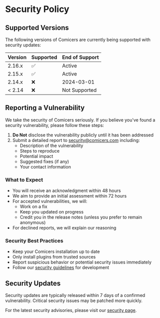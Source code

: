 # Security Policy

## Supported Versions

The following versions of Comicers are currently being supported with security updates:

| Version | Supported | End of Support |
| ------- | --------- | -------------- |
| 2.16.x  | ✅        | Active         |
| 2.15.x  | ✅        | Active         |
| 2.14.x  | ❌        | 2024-03-01     |
| < 2.14  | ❌        | Not Supported   |

## Reporting a Vulnerability

We take the security of Comicers seriously. If you believe you've found a security vulnerability, please follow these steps:

1. **Do Not** disclose the vulnerability publicly until it has been addressed
2. Submit a detailed report to security@comicers.com including:
   - Description of the vulnerability
   - Steps to reproduce
   - Potential impact
   - Suggested fixes (if any)
   - Your contact information

### What to Expect

- You will receive an acknowledgment within 48 hours
- We aim to provide an initial assessment within 72 hours
- For accepted vulnerabilities, we will:
  - Work on a fix
  - Keep you updated on progress
  - Credit you in the release notes (unless you prefer to remain anonymous)
- For declined reports, we will explain our reasoning

### Security Best Practices

- Keep your Comicers installation up to date
- Only install plugins from trusted sources
- Report suspicious behavior or potential security issues immediately
- Follow our [security guidelines](https://comicers.org/security) for development

## Security Updates

Security updates are typically released within 7 days of a confirmed vulnerability. Critical security issues may be patched more quickly.

For the latest security advisories, please visit our [security page](https://comicers.org/security).
